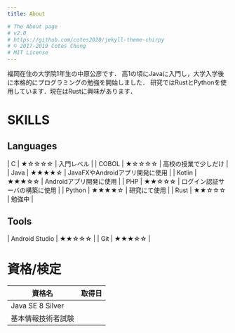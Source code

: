 ```yaml
---
title: About

# The About page
# v2.0
# https://github.com/cotes2020/jekyll-theme-chirpy
# © 2017-2019 Cotes Chung
# MIT License
---
```

福岡在住の大学院1年生の中原公彦です．
高1の頃にJavaに入門し，大学入学後に本格的にプログラミングの勉強を開始しました．
研究ではRustとPythonを使用しています．現在はRustに興味があります．

# SKILLS
## Languages

| C | ★☆☆☆☆ | 入門レベル |
| COBOL | ★☆☆☆☆ | 高校の授業で少しだけ |
| Java | ★★★★☆ | JavaFXやAndroidアプリ開発に使用 |
| Kotlin | ★★★☆☆ | Androidアプリ開発に使用 |
| PHP | ★★☆☆☆ | ログイン認証サーバの構築に使用 |
| Python | ★★★★☆ | 研究にて使用 |
| Rust | ★★☆☆☆ | 勉強中 |

## Tools

| Android Studio | ★★☆☆☆ |
| Git | ★★★☆☆ |


# 資格/検定

| 資格名 | 取得日 |
| --- | --- |
| Java SE 8 Silver | |
| 基本情報技術者試験 | |

 